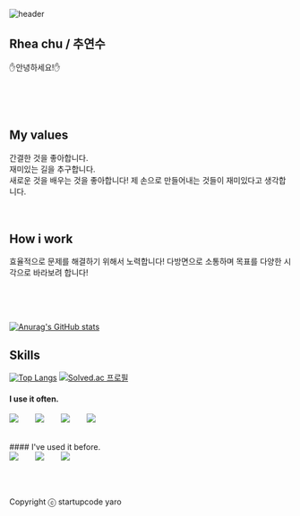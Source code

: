 ![header](https://capsule-render.vercel.app/api?type=Rounded&color=auto&height=100&section=header&text=Hello!&fontSize=50&fontColor=#FFFFFF)
## Rhea chu / 추연수

:raised_hand:안녕하세요!:raised_hand:

<br />
<br />
<br />

## My values

간결한 것을 좋아합니다. <br/>
재미있는 길을 추구합니다. <br/>
새로운 것을 배우는 것을 좋아합니다! 제 손으로 만들어내는 것들이 재미있다고 생각합니다. <br/>
<br />
<br />

## How i work

효율적으로 문제를 해결하기 위해서 노력합니다!
다방면으로 소통하며 목표를 다양한 시각으로 바라보려 합니다!

<br />
<br />
<br />

[![Anurag's GitHub stats](https://github-readme-stats.vercel.app/api?username=dev-Rhea)](https://github.com/anuraghazra/github-readme-stats&show_icons=true&theme=discord_old_blurple)

## Skills

[![Top Langs](https://github-readme-stats.vercel.app/api/top-langs/?username=dev-rhea)](https://github.com/anuraghazra/github-readme-stats)         [![Solved.ac 프로필](http://mazassumnida.wtf/api/generate_badge?boj=dev_reah)](https://solved.ac/dev_reah)

#### I use it often.

<div style="display:flex;gap:30px;flex-wrap:wrap;">
   <img src="https://img.shields.io/badge/Java-007396?style=for-the-badge&logo=Java&logoColor=white">
   <img src="https://img.shields.io/badge/JavaScript-F7DF1E?style=for-the-badge&logo=JavaScript&logoColor=white">
   <img src="https://img.shields.io/badge/HTML5-E34F26?style=for-the-badge&logo=HTML5&logoColor=white">
   <img src="https://img.shields.io/badge/CSS3-1572B6?style=for-the-badge&logo=CSS3&logoColor=white">
<br />
<br />
<br />
</div>
#### I've used it before.
<div style="display:flex;gap:30px;flex-wrap:wrap;">
<img src="https://img.shields.io/badge/MySQL-4479A1?style=for-the-badge&logo=MySQL&logoColor=white">
<img src="https://img.shields.io/badge/C++-00599C?style=flat-square&logo=C%2B%2B&logoColor=white"/>
<img src="https://img.shields.io/badge/Python-3776AB?style=flat-square&logo=Python&logoColor=white"/>
</div>
<br />
<br />
<br />

Copyright ⓒ startupcode yaro
